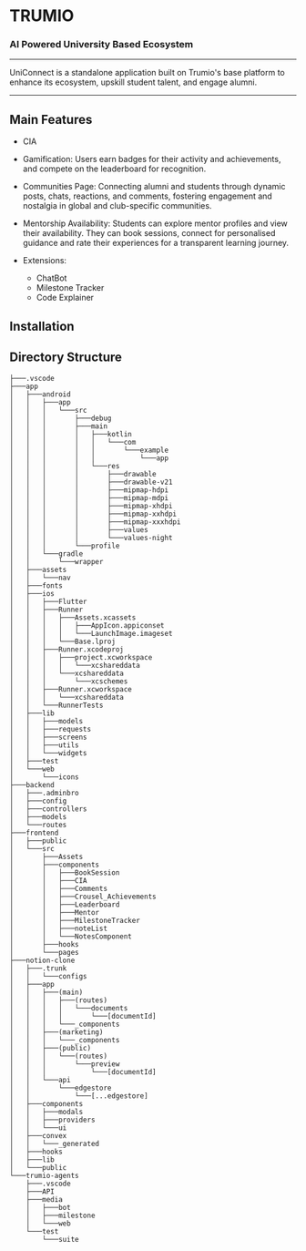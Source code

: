 # TRUMIO
### AI Powered University Based Ecosystem
---

UniConnect is a standalone application built on Trumio's base platform to enhance its ecosystem, upskill student talent, and engage alumni.

---

## Main Features
* CIA
* Gamification: Users earn badges for their activity and achievements, and compete on the leaderboard for recognition.
* Communities Page: Connecting alumni and students through dynamic posts, chats, reactions, and comments, fostering engagement and nostalgia in global and club-specific communities.

* Mentorship Availability: Students can explore mentor profiles and view their availability. They can book sessions, connect for personalised guidance and rate their experiences for a transparent learning journey.

  
* Extensions:
    * ChatBot
    * Milestone Tracker
    * Code Explainer






## Installation

## Directory Structure
```
├───.vscode
├───app
│   ├───android
│   │   ├───app
│   │   │   └───src
│   │   │       ├───debug
│   │   │       ├───main
│   │   │       │   ├───kotlin
│   │   │       │   │   └───com
│   │   │       │   │       └───example
│   │   │       │   │           └───app
│   │   │       │   └───res
│   │   │       │       ├───drawable
│   │   │       │       ├───drawable-v21
│   │   │       │       ├───mipmap-hdpi
│   │   │       │       ├───mipmap-mdpi
│   │   │       │       ├───mipmap-xhdpi
│   │   │       │       ├───mipmap-xxhdpi
│   │   │       │       ├───mipmap-xxxhdpi
│   │   │       │       ├───values
│   │   │       │       └───values-night
│   │   │       └───profile
│   │   └───gradle
│   │       └───wrapper
│   ├───assets
│   │   └───nav
│   ├───fonts
│   ├───ios
│   │   ├───Flutter
│   │   ├───Runner
│   │   │   ├───Assets.xcassets
│   │   │   │   ├───AppIcon.appiconset
│   │   │   │   └───LaunchImage.imageset
│   │   │   └───Base.lproj
│   │   ├───Runner.xcodeproj
│   │   │   ├───project.xcworkspace
│   │   │   │   └───xcshareddata
│   │   │   └───xcshareddata
│   │   │       └───xcschemes
│   │   ├───Runner.xcworkspace
│   │   │   └───xcshareddata
│   │   └───RunnerTests
│   ├───lib
│   │   ├───models
│   │   ├───requests
│   │   ├───screens
│   │   ├───utils
│   │   └───widgets
│   ├───test
│   └───web
│       └───icons
├───backend
│   ├───.adminbro
│   ├───config
│   ├───controllers
│   ├───models
│   └───routes
├───frontend
│   ├───public
│   └───src
│       ├───Assets
│       ├───components
│       │   ├───BookSession
│       │   ├───CIA
│       │   ├───Comments
│       │   ├───Crousel_Achievements
│       │   ├───Leaderboard
│       │   ├───Mentor
│       │   ├───MilestoneTracker
│       │   ├───noteList
│       │   └───NotesComponent
│       ├───hooks
│       └───pages
├───notion-clone
│   ├───.trunk
│   │   └───configs
│   ├───app
│   │   ├───(main)
│   │   │   ├───(routes)
│   │   │   │   └───documents
│   │   │   │       └───[documentId]
│   │   │   └───_components
│   │   ├───(marketing)
│   │   │   └───_components
│   │   ├───(public)
│   │   │   └───(routes)
│   │   │       └───preview
│   │   │           └───[documentId]
│   │   └───api
│   │       └───edgestore
│   │           └───[...edgestore]
│   ├───components
│   │   ├───modals
│   │   ├───providers
│   │   └───ui
│   ├───convex
│   │   └───_generated
│   ├───hooks
│   ├───lib
│   └───public
└───trumio-agents
    ├───.vscode
    ├───API
    ├───media
    │   ├───bot
    │   ├───milestone
    │   └───web
    └───test
        └───suite
 ```

